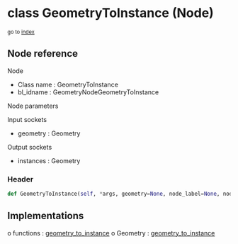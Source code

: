 # class GeometryToInstance (Node)

<sub>go to [index](/docs/index.md)</sub>

## Node reference

Node
 - Class name : GeometryToInstance
 - bl_idname : GeometryNodeGeometryToInstance

Node parameters

Input sockets
 - geometry : Geometry

Output sockets
 - instances : Geometry

### Header

``` python
def GeometryToInstance(self, *args, geometry=None, node_label=None, node_color=None):
```

## Implementations

o functions : [geometry_to_instance](#geometry_to_instance)
o Geometry : [geometry_to_instance](#geometry_to_instance) 


